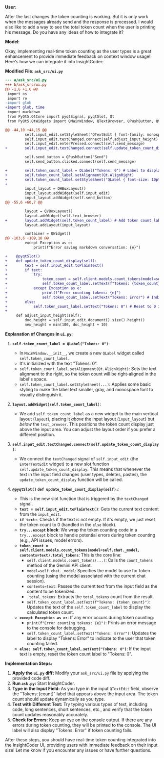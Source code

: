 

**User:**

After the last changes the token counting is working. But it is only work when the messages already send and the response is processed. I would also like to add a way to see the total token count when the user is printing his message. Do you have any ideas of how to integrate it?



**Model:**

Okay, implementing real-time token counting as the user types is a great enhancement to provide immediate feedback on context window usage! Here's how we can integrate it into InsightCoder:

**Modified File: `ask_src/ui.py`**

```diff
--- a/ask_src/ui.py
+++ b/ask_src/ui.py
@@ -1,6 +1,6 @@
 import os
 import re
-import glob
+import glob, time
 import markdown
 from PyQt5.QtCore import pyqtSignal, pyqtSlot, Qt
 from PyQt5.QtWidgets import QMainWindow, QTextBrowser, QPushButton, QVBoxLayout, QHBoxLayout, QWidget, QTextEdit, QLabel

@@ -44,10 +44,15 @@
         self.input_edit.setStyleSheet("QTextEdit { font-family: monospace; font-size: 12pt; }")
         self.input_edit.textChanged.connect(self.adjust_input_height)
         self.input_edit.enterPressed.connect(self.send_message)
+        self.input_edit.textChanged.connect(self.update_token_count_display) # Connect textChanged signal

         self.send_button = QPushButton("Send")
         self.send_button.clicked.connect(self.send_message)

+        self.token_count_label = QLabel("Tokens: 0") # Label to display token count
+        self.token_count_label.setAlignment(Qt.AlignRight)
+        self.token_count_label.setStyleSheet("QLabel { font-size: 10pt; color: gray; font-family: monospace; }")
+
         input_layout = QHBoxLayout()
         input_layout.addWidget(self.input_edit)
         input_layout.addWidget(self.send_button)
@@ -55,6 +60,7 @@

         layout = QVBoxLayout()
         layout.addWidget(self.text_browser)
+        layout.addWidget(self.token_count_label) # Add token count label to layout
         layout.addLayout(input_layout)

         container = QWidget()
@@ -103,6 +109,18 @@
         except Exception as e:
             print(f"Error saving markdown conversation: {e}")

+    @pyqtSlot()
+    def update_token_count_display(self):
+        text = self.input_edit.toPlainText()
+        if text:
+            try:
+                token_count = self.client.models.count_tokens(model=self.chat._model, contents=text).total_tokens
+                self.token_count_label.setText(f"Tokens: {token_count}")
+            except Exception as e:
+                print(f"Error counting tokens: {e}")
+                self.token_count_label.setText("Tokens: Error") # Indicate error
+        else:
+            self.token_count_label.setText("Tokens: 0") # Reset to 0 if input is empty
+
     def adjust_input_height(self):
         doc_height = self.input_edit.document().size().height()
         new_height = min(100, doc_height + 10)

```

**Explanation of Changes in `ui.py`:**

1.  **`self.token_count_label = QLabel("Tokens: 0")`**:
    *   In `MainWindow.__init__`, we create a new `QLabel` widget called `self.token_count_label`.
    *   It's initialized with the text "Tokens: 0".
    *   `self.token_count_label.setAlignment(Qt.AlignRight)`:  Sets the text alignment to the right, so the token count will be right-aligned in the label's space.
    *   `self.token_count_label.setStyleSheet(...)`: Applies some basic styling to make the label text smaller, gray, and monospace font to visually distinguish it.

2.  **`layout.addWidget(self.token_count_label)`**:
    *   We add `self.token_count_label` as a new widget to the main vertical layout (`layout`), placing it *above* the input layout (`input_layout`) but *below* the `text_browser`. This positions the token count display just above the input area. You can adjust the layout order if you prefer a different position.

3.  **`self.input_edit.textChanged.connect(self.update_token_count_display)`**:
    *   We connect the `textChanged` signal of `self.input_edit` (the `EnterTextEdit` widget) to a new slot function `self.update_token_count_display`. This means that whenever the text in the input field changes (user types, deletes, pastes), the `update_token_count_display` function will be called.

4.  **`@pyqtSlot()` `def update_token_count_display(self):`**:
    *   This is the new slot function that is triggered by the `textChanged` signal.
    *   **`text = self.input_edit.toPlainText()`**:  Gets the current text content from the `input_edit`.
    *   **`if text:`**: Checks if the text is not empty. If it's empty, we just reset the token count to 0 (handled in the `else` block).
    *   **`try...except` block**: We wrap the token counting code in a `try...except` block to handle potential errors during token counting (e.g., API issues, model errors).
    *   **`token_count = self.client.models.count_tokens(model=self.chat._model, contents=text).total_tokens`**: This is the core line:
        *   `self.client.models.count_tokens(...)`: Calls the `count_tokens` method of the Gemini API client.
        *   `model=self.chat._model`: Specifies the model to use for token counting (using the model associated with the current chat session).
        *   `contents=text`:  Passes the current text from the input field as the content to be tokenized.
        *   `.total_tokens`:  Extracts the `total_tokens` count from the result.
        *   `self.token_count_label.setText(f"Tokens: {token_count}")`:  Updates the text of the `self.token_count_label` to display the calculated token count.
    *   **`except Exception as e:`**: If any error occurs during token counting:
        *   `print(f"Error counting tokens: {e}")`: Prints an error message to the console for debugging.
        *   `self.token_count_label.setText("Tokens: Error")`:  Updates the label to display "Tokens: Error" to indicate to the user that token counting failed.
    *   **`else: self.token_count_label.setText("Tokens: 0")`**: If the input text is empty, reset the token count label to "Tokens: 0".

**Implementation Steps:**

1.  **Apply the `ui.py` diff:**  Modify your `ask_src/ui.py` file by applying the provided code diff.
2.  **Run `ask.py`:** Start InsightCoder.
3.  **Type in the Input Field:** As you type in the input `QTextEdit` field, observe the "Tokens: [count]" label that appears above the input area. The token count should update dynamically as you type.
4.  **Test with Different Text:** Try typing various types of text, including code, long sentences, short sentences, etc., and verify that the token count updates reasonably accurately.
5.  **Check for Errors:** Keep an eye on the console output. If there are any errors during token counting, they will be printed to the console.  The UI label will also display "Tokens: Error" if token counting fails.

After these steps, you should have real-time token counting integrated into the InsightCoder UI, providing users with immediate feedback on their input size! Let me know if you encounter any issues or have further questions.

